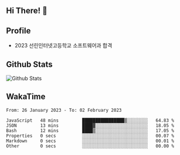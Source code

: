 ## Hi There! 👋

## Profile

-   2023 선린인터넷고등학교 소프트웨어과 합격

## Github Stats

![Github Stats](https://github-readme-stats.vercel.app/api/top-langs/?username=NY0510&theme=tokyonight&hide_border=true&layout=compact)

## WakaTime

<!--START_SECTION:waka-->

```text
From: 26 January 2023 - To: 02 February 2023

JavaScript   48 mins         ████████████████▒░░░░░░░░   64.83 %
JSON         13 mins         ████▓░░░░░░░░░░░░░░░░░░░░   18.05 %
Bash         12 mins         ████▒░░░░░░░░░░░░░░░░░░░░   17.05 %
Properties   0 secs          ░░░░░░░░░░░░░░░░░░░░░░░░░   00.07 %
Markdown     0 secs          ░░░░░░░░░░░░░░░░░░░░░░░░░   00.01 %
Other        0 secs          ░░░░░░░░░░░░░░░░░░░░░░░░░   00.00 %
```

<!--END_SECTION:waka-->
